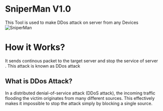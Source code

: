 # SniperMan V1.0
This Tool is used to make DDos attack on server from any Devices
![SniperMan](https://i.ibb.co/LYHdSjr/IMG-20200502-131701.jpg)
# How it Works? 
 It sends continous packet to the target server and stop the service of server .
This attack is known as DDos attack
## What is DDos Attack?
  In a distributed denial-of-service attack (DDoS attack), the incoming traffic flooding the victim originates from many different sources. This effectively makes it impossible to stop the attack simply by blocking a single source.
